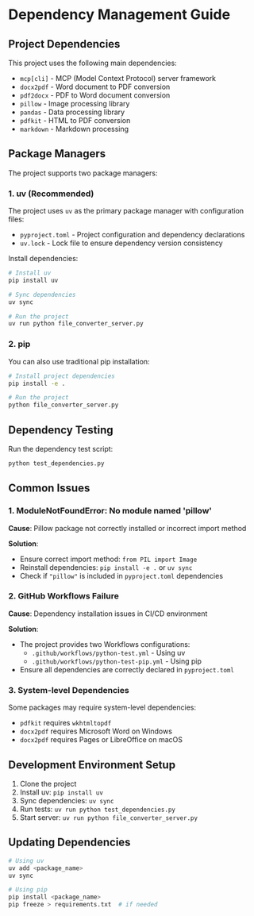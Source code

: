 # Dependency Management Guide

## Project Dependencies

This project uses the following main dependencies:

- `mcp[cli]` - MCP (Model Context Protocol) server framework
- `docx2pdf` - Word document to PDF conversion
- `pdf2docx` - PDF to Word document conversion
- `pillow` - Image processing library
- `pandas` - Data processing library
- `pdfkit` - HTML to PDF conversion
- `markdown` - Markdown processing

## Package Managers

The project supports two package managers:

### 1. uv (Recommended)

The project uses `uv` as the primary package manager with configuration files:
- `pyproject.toml` - Project configuration and dependency declarations
- `uv.lock` - Lock file to ensure dependency version consistency

Install dependencies:
```bash
# Install uv
pip install uv

# Sync dependencies
uv sync

# Run the project
uv run python file_converter_server.py
```

### 2. pip

You can also use traditional pip installation:

```bash
# Install project dependencies
pip install -e .

# Run the project
python file_converter_server.py
```

## Dependency Testing

Run the dependency test script:
```bash
python test_dependencies.py
```

## Common Issues

### 1. ModuleNotFoundError: No module named 'pillow'

**Cause**: Pillow package not correctly installed or incorrect import method

**Solution**:
- Ensure correct import method: `from PIL import Image`
- Reinstall dependencies: `pip install -e .` or `uv sync`
- Check if `"pillow"` is included in `pyproject.toml` dependencies

### 2. GitHub Workflows Failure

**Cause**: Dependency installation issues in CI/CD environment

**Solution**:
- The project provides two Workflows configurations:
  - `.github/workflows/python-test.yml` - Using uv
  - `.github/workflows/python-test-pip.yml` - Using pip
- Ensure all dependencies are correctly declared in `pyproject.toml`

### 3. System-level Dependencies

Some packages may require system-level dependencies:

- `pdfkit` requires `wkhtmltopdf`
- `docx2pdf` requires Microsoft Word on Windows
- `docx2pdf` requires Pages or LibreOffice on macOS

## Development Environment Setup

1. Clone the project
2. Install uv: `pip install uv`
3. Sync dependencies: `uv sync`
4. Run tests: `uv run python test_dependencies.py`
5. Start server: `uv run python file_converter_server.py`

## Updating Dependencies

```bash
# Using uv
uv add <package_name>
uv sync

# Using pip
pip install <package_name>
pip freeze > requirements.txt  # if needed
``` 